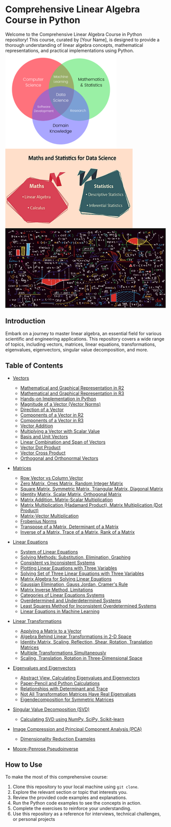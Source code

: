 # Comprehensive Linear Algebra Course in Python

Welcome to the Comprehensive Linear Algebra Course in Python repository! This course, curated by [Your Name], is designed to provide a thorough understanding of linear algebra concepts, mathematical representations, and practical implementations using Python.
<img align="left" width="350" height="300"  src="images/ds1.png"  >
<img align="center" width="400" height="250"  src="images/mathsandstat.jpeg"  >
<img align="center" width="900" height="250"  src="images/mathimg1.png"  >

## Introduction

Embark on a journey to master linear algebra, an essential field for various scientific and engineering applications. This repository covers a wide range of topics, including vectors, matrices, linear equations, transformations, eigenvalues, eigenvectors, singular value decomposition, and more.

## Table of Contents

- [Vectors](#vectors)
  - [Mathematical and Graphical Representation in R2](#mathematical-and-graphical-representation-of-vectors-in-r2)
  - [Mathematical and Graphical Representation in R3](#mathematical-and-graphical-representation-of-vectors-in-r3)
  - [Hands-on Implementation in Python](#hands-on-implementation-in-python)
  - [Magnitude of a Vector (Vector Norms)](#magnitude-of-a-vector-vector-norms)
  - [Direction of a Vector](#direction-of-a-vector)
  - [Components of a Vector in R2](#components-of-a-vector-in-r2)
  - [Components of a Vector in R3](#components-of-a-vector-in-r3)
  - [Vector Addition](#vector-addition)
  - [Multiplying a Vector with Scalar Value](#multiplying-a-vector-with-scalar-value)
  - [Basis and Unit Vectors](#basis-and-unit-vectors)
  - [Linear Combination and Span of Vectors](#linear-combination-and-span-of-vectors)
  - [Vector Dot Product](#vector-dot-product)
  - [Vector Cross Product](#vector-cross-product)
  - [Orthogonal and Orthonormal Vectors](#orthogonal-and-orthonormal-vectors)

- [Matrices](#matrices)
  - [Row Vector vs Column Vector](#row-vector-vs-column-vector)
  - [Zero Matrix, Ones Matrix, Random Integer Matrix](#zero-matrix-ones-matrix-random-integer-matrix)
  - [Square Matrix, Symmetric Matrix, Triangular Matrix, Diagonal Matrix](#square-matrix-symmetric-matrix-triangular-matrix-diagonal-matrix)
  - [Identity Matrix, Scalar Matrix, Orthogonal Matrix](#identity-matrix-scalar-matrix-orthogonal-matrix)
  - [Matrix Addition, Matrix-Scalar Multiplication](#matrix-addition-matrix-scalar-multiplication)
  - [Matrix Multiplication (Hadamard Product), Matrix Multiplication (Dot Product)](#matrix-multiplication-hadamard-product-matrix-multiplication-dot-product)
  - [Matrix-Vector Multiplication](#matrix-vector-multiplication)
  - [Frobenius Norms](#frobenius-norms)
  - [Transpose of a Matrix, Determinant of a Matrix](#transpose-of-a-matrix-determinant-of-a-matrix)
  - [Inverse of a Matrix, Trace of a Matrix, Rank of a Matrix](#inverse-of-a-matrix-trace-of-a-matrix-rank-of-a-matrix)

- [Linear Equations](#linear-equations)
  - [System of Linear Equations](#system-of-linear-equations)
  - [Solving Methods: Substitution, Elimination, Graphing](#solving-methods-substitution-elimination-and-graphing)
  - [Consistent vs Inconsistent Systems](#consistent-vs-inconsistent-systems)
  - [Plotting Linear Equations with Three Variables](#plotting-linear-equations-with-three-variables)
  - [Solving Set of Three Linear Equations with Three Variables](#solving-set-of-three-linear-equations-with-three-variables)
  - [Matrix Algebra for Solving Linear Equations](#solving-system-of-linear-equations-using-matrix-algebra)
  - [Gaussian Elimination, Gauss Jordan, Cramer's Rule](#solving-system-of-linear-equations-using-gaussian-elimination-gauss-jordan-cramers-rule)
  - [Matrix Inverse Method, Limitations](#solving-system-of-linear-equations-using-matrix-inverse-method-limitations)
  - [Categories of Linear Equations Systems](#categories-of-linear-equations-systems)
  - [Overdetermined and Underdetermined Systems](#overdetermined-and-underdetermined-systems)
  - [Least Squares Method for Inconsistent Overdetermined Systems](#least-squares-method-for-inconsistent-overdetermined-systems)
  - [Linear Equations in Machine Learning](#modeling-linear-equations-in-machine-learning)

- [Linear Transformations](#linear-transformations)
  - [Applying a Matrix to a Vector](#applying-a-matrix-to-a-vector)
  - [Algebra Behind Linear Transformations in 2-D Space](#algebra-behind-linear-transformations-in-2-d-space)
  - [Identity Matrix, Scaling, Reflection, Shear, Rotation, Translation Matrices](#applying-an-identity-matrix-scaling-reflection-shear-rotation-translation-matrices)
  - [Multiple Transformations Simultaneously](#apply-multiple-transformations-simultaneously)
  - [Scaling, Translation, Rotation in Three-Dimensional Space](#scaling-translation-and-rotation-in-three-dimensional-space)

- [Eigenvalues and Eigenvectors](#eigenvalues-and-eigenvectors)
  - [Abstract View, Calculating Eigenvalues and Eigenvectors](#abstract-view-calculating-eigenvalues-and-eigenvectors)
  - [Paper-Pencil and Python Calculations](#calculating-eigenvalues-and-eigenvectors-of-a-matrix-using-paper-pencil-and-python)
  - [Relationships with Determinant and Trace](#relationship-between-determinant-and-eigenvalues-of-a-matrix)
  - [Not All Transformation Matrices Have Real Eigenvalues](#not-all-transformation-matrices-have-real-eigenvalues)
  - [Eigendecomposition for Symmetric Matrices](#eigendecomposition-for-symmetric-matrices)

- [Singular Value Decomposition (SVD)](#singular-value-decomposition-svd)
  - [Calculating SVD using NumPy, SciPy, Scikit-learn](#calculating-svd-using-numpy-scipy-scikit-learn)

- [Image Compression and Principal Component Analysis (PCA)](#image-compression-and-principal-component-analysis-pca)
  - [Dimensionality Reduction Examples](#examples-dimensionality-reduction-of-housing-dataset-using-numpy-digits-dataset-using-scikit-learn-iris-dataset-using-scikit-learn-data-visualization)

- [Moore-Penrose Pseudoinverse](#moore-penrose-pseudoinverse)

## How to Use

To make the most of this comprehensive course:

1. Clone this repository to your local machine using `git clone`.
2. Explore the relevant section or topic that interests you.
3. Review the provided code examples and explanations.
4. Run the Python code examples to see the concepts in action.
5. Complete the exercises to reinforce your understanding.
6. Use this repository as a reference for interviews, technical challenges, or personal projects
